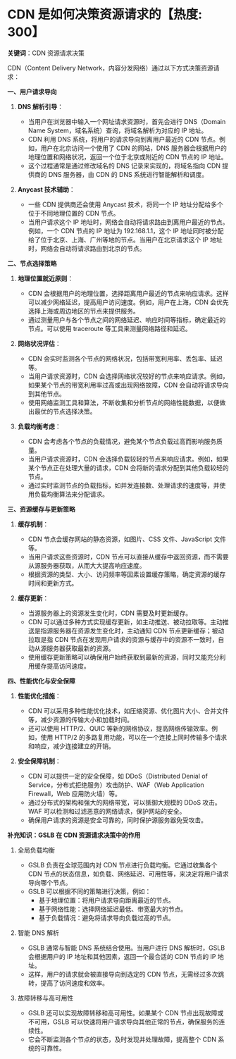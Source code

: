 # CDN  是如何决策资源请求的【热度: 300】

**关键词**：CDN 资源请求决策

CDN（Content Delivery Network，内容分发网络）通过以下方式决策资源请求：

**一、用户请求导向**

1. **DNS 解析引导**：

   - 当用户在浏览器中输入一个网址请求资源时，首先会进行 DNS（Domain Name System，域名系统）查询，将域名解析为对应的 IP 地址。
   - CDN 利用 DNS 系统，将用户的请求导向到离用户最近的 CDN 节点。例如，用户在北京访问一个使用了 CDN 的网站，DNS 服务器会根据用户的地理位置和网络状况，返回一个位于北京或附近的 CDN 节点的 IP 地址。
   - 这个过程通常是通过修改域名的 DNS 记录来实现的，将域名指向 CDN 提供商的 DNS 服务器，由 CDN 的 DNS 系统进行智能解析和调度。

2. **Anycast 技术辅助**：
   - 一些 CDN 提供商还会使用 Anycast 技术，将同一个 IP 地址分配给多个位于不同地理位置的 CDN 节点。
   - 当用户请求这个 IP 地址时，网络会自动将请求路由到离用户最近的节点。例如，一个 CDN 节点的 IP 地址为 192.168.1.1，这个 IP 地址同时被分配给了位于北京、上海、广州等地的节点。当用户在北京请求这个 IP 地址时，网络会自动将请求路由到北京的节点。

**二、节点选择策略**

1. **地理位置就近原则**：

   - CDN 会根据用户的地理位置，选择距离用户最近的节点来响应请求。这样可以减少网络延迟，提高用户访问速度。例如，用户在上海，CDN 会优先选择上海或周边地区的节点来提供服务。
   - 通过测量用户与各个节点之间的网络延迟、响应时间等指标，确定最近的节点。可以使用 traceroute 等工具来测量网络路径和延迟。

2. **网络状况评估**：

   - CDN 会实时监测各个节点的网络状况，包括带宽利用率、丢包率、延迟等。
   - 当用户请求资源时，CDN 会选择网络状况较好的节点来响应请求。例如，如果某个节点的带宽利用率过高或出现网络故障，CDN 会自动将请求导向到其他节点。
   - 使用网络监测工具和算法，不断收集和分析节点的网络性能数据，以便做出最优的节点选择决策。

3. **负载均衡考虑**：
   - CDN 会考虑各个节点的负载情况，避免某个节点负载过高而影响服务质量。
   - 当用户请求资源时，CDN 会选择负载较轻的节点来响应请求。例如，如果某个节点正在处理大量的请求，CDN 会将新的请求分配到其他负载较轻的节点。
   - 通过实时监测节点的负载指标，如并发连接数、处理请求的速度等，并使用负载均衡算法来分配请求。

**三、资源缓存与更新策略**

1. **缓存机制**：

   - CDN 节点会缓存网站的静态资源，如图片、CSS 文件、JavaScript 文件等。
   - 当用户请求这些资源时，CDN 节点可以直接从缓存中返回资源，而不需要从源服务器获取，从而大大提高响应速度。
   - 根据资源的类型、大小、访问频率等因素设置缓存策略，确定资源的缓存时间和更新方式。

2. **缓存更新**：
   - 当源服务器上的资源发生变化时，CDN 需要及时更新缓存。
   - CDN 可以通过多种方式实现缓存更新，如主动推送、被动拉取等。主动推送是指源服务器在资源发生变化时，主动通知 CDN 节点更新缓存；被动拉取是指 CDN 节点在发现用户请求的资源与缓存中的资源不一致时，自动从源服务器获取最新的资源。
   - 使用缓存更新策略可以确保用户始终获取到最新的资源，同时又能充分利用缓存提高访问速度。

**四、性能优化与安全保障**

1. **性能优化措施**：

   - CDN 可以采用多种性能优化技术，如压缩资源、优化图片大小、合并文件等，减少资源的传输大小和加载时间。
   - 还可以使用 HTTP/2、QUIC 等新的网络协议，提高网络传输效率。例如，使用 HTTP/2 的多路复用功能，可以在一个连接上同时传输多个请求和响应，减少连接建立的开销。

2. **安全保障机制**：
   - CDN 可以提供一定的安全保障，如 DDoS（Distributed Denial of Service，分布式拒绝服务）攻击防护、WAF（Web Application Firewall，Web 应用防火墙）等。
   - 通过分布式的架构和强大的网络带宽，可以抵御大规模的 DDoS 攻击。WAF 可以检测和过滤恶意的网络请求，保护网站的安全。
   - 确保用户请求的资源是安全可靠的，同时保护源服务器免受攻击。

**补充知识：GSLB 在 CDN 资源请求决策中的作用**

1. 全局负载均衡

   - GSLB 负责在全球范围内对 CDN 节点进行负载均衡。它通过收集各个 CDN 节点的状态信息，如负载、网络延迟、可用性等，来决定将用户请求导向哪个节点。
   - GSLB 可以根据不同的策略进行决策，例如：
     - 基于地理位置：将用户请求导向距离最近的节点。
     - 基于网络性能：选择网络延迟最低、带宽最大的节点。
     - 基于负载情况：避免将请求导向负载过高的节点。

2. 智能 DNS 解析

   - GSLB 通常与智能 DNS 系统结合使用。当用户进行 DNS 解析时，GSLB 会根据用户的 IP 地址和其他因素，返回一个最合适的 CDN 节点的 IP 地址。
   - 这样，用户的请求就会被直接导向到选定的 CDN 节点，无需经过多次跳转，提高了访问速度和效率。

3. 故障转移与高可用性
   - GSLB 还可以实现故障转移和高可用性。如果某个 CDN 节点出现故障或不可用，GSLB 可以快速将用户请求导向其他正常的节点，确保服务的连续性。
   - 它会不断监测各个节点的状态，及时发现并处理故障，提高整个 CDN 系统的可靠性。